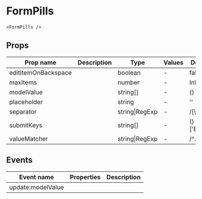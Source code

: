 # FormPills

```vue live
<FormPills />
```

## Props

| Prop name           | Description | Type           | Values | Default         |
| ------------------- | ----------- | -------------- | ------ | --------------- |
| editItemOnBackspace |             | boolean        | -      | false           |
| maxItems            |             | number         | -      | Infinity        |
| modelValue          |             | string[]       | -      | () => []        |
| placeholder         |             | string         | -      | ''              |
| separator           |             | string\|RegExp | -      | /[\s\n]+/       |
| submitKeys          |             | string[]       | -      | () => ['Enter'] |
| valueMatcher        |             | string\|RegExp | -      | /^.+\$/         |

## Events

| Event name        | Properties | Description |
| ----------------- | ---------- | ----------- |
| update:modelValue |            |
